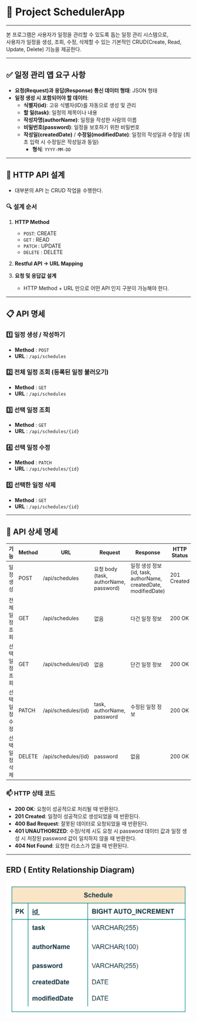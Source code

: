 # 📆 Project SchedulerApp
***

본 프로그램은 사용자가 일정을 관리할 수 있도록 돕는 일정 관리 시스템으로,  
사용자가 일정을 생성, 조회, 수정, 삭제할 수 있는 기본적인 CRUD(Create, Read, Update, Delete) 기능을 제공한다.   

***

## ✅ 일정 관리 앱 요구 사항

- **요청(Request)과 응답(Response) 통신 데이터 형태**: JSON 형태
- **일정 생성 시 포함되어야 할 데이터**:
  - **식별자(id)**: 고유 식별자(ID)를 자동으로 생성 및 관리
  - **할 일(task)**: 일정의 제목이나 내용
  - **작성자명(authorName)**: 일정을 작성한 사람의 이름
  - **비밀번호(password)**: 일정을 보호하기 위한 비밀번호
  - **작성일(createdDate)** / **수정일(modifiedDate)**: 일정의 작성일과 수정일 (최초 입력 시 수정일은 작성일과 동일)
    - **형식**: `YYYY-MM-DD`

***

## 📝 HTTP API 설계

- 대부분의 API 는 CRUD 작업을 수행한다.

### 🔍 설계 순서
1. **HTTP Method**
   * `POST`: CREATE
   * `GET` : READ
   * `PATCH` : UPDATE
   * `DELETE` : DELETE

2. **Restful API → URL Mapping**

3. **요청 및 응답값 설계**
   * HTTP Method + URL 만으로 어떤 API 인지 구분이 가능해야 한다.

***

## 📋 API 명세


### 1️⃣ 일정 생성 / 작성하기
+ **Method** : `POST`
+ **URL** : `/api/schedules`

### 2️⃣ 전체 일정 조회 (등록된 일정 불러오기)
+ **Method** : `GET`
+ **URL** : `/api/schedules`

### 3️⃣ 선택 일정 조회
+ **Method** : `GET`
+ **URL** : `/api/schedules/{id}`

### 4️⃣ 선택 일정 수정
+ **Method** : `PATCH`
+ **URL** : `/api/schedules/{id}`

### 5️⃣ 선택한 일정 삭제
+ **Method** : `GET`
+ **URL** : `/api/schedules/{id}`

***

## 📌 API 상세 명세

| 기능       | Method | URL                 | Request                              | Response                                                   | HTTP Status |
|----------|--------|---------------------|--------------------------------------|------------------------------------------------------------|-------------|
| 일정 생성    | POST   | /api/schedules      | 요청 body (task, authorName, password) | 일정 생성 정보 (id, task, authorName, createdDate, modifiedDate) | 201 Created |
| 전체 일정 조회 | GET    | /api/schedules      | 없음                                   | 다건 일정 정보                                                   | 200 OK      |
| 선택 일정 조회 | GET    | /api/schedules/{id} | 없음                                   | 단건 일정 정보                                                   | 200 OK      |
| 선택 일정 수정 | PATCH  | /api/schedules/{id} | task, authorName, password           | 수정된 일정 정보                                                  | 200 OK      |
| 선택 일정 삭제 | DELETE | /api/schedules/{id} | password                             | 없음                                                         | 200 OK      |

### 📫 HTTP 상태 코드

- **200 OK**: 요청이 성공적으로 처리될 때 반환된다.
- **201 Created**: 일정이 성공적으로 생성되었을 때 반환된다.
- **400 Bad Request**: 잘못된 데이터로 요청되었을 때 반환된다.
- **401 UNAUTHORIZED**: 수정/삭제 시도 요청 시 password 데이터 값과 일정 생성 시 저장된 password 값이 일치하지 않을 때 반환한다.
- **404 Not Found**: 요청한 리소스가 없을 때 반환된다.

***
## ERD ( Entity Relationship Diagram)
<img src="src/main/resources/static/ScheduleApp_ERD.png" alt="" />